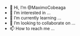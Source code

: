 - 👋 Hi, I’m @MaximoCobeaga
- 👀 I’m interested in ...
- 🌱 I’m currently learning ...
- 💞️ I’m looking to collaborate on ...
- 📫 How to reach me ...

<!---
MaximoCobeaga/MaximoCobeaga is a ✨ special ✨ repository because its `README.md` (this file) appears on your GitHub profile.
You can click the Preview link to take a look at your changes.
--->
